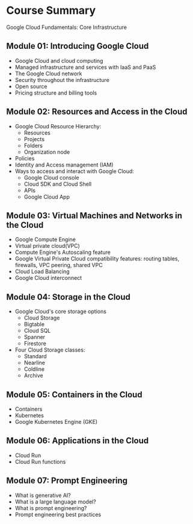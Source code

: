 <h1>Course Summary</h1>
Google Cloud Fundamentals: Core Infrastructure

<h2>Module 01: Introducing Google Cloud</h2>

* Google Cloud and cloud computing
* Managed infrastructure and services with IaaS and PaaS
* The Google Cloud network
* Security throughout the infrastructure
* Open source
* Pricing structure and billing tools

<h2>Module 02: Resources and Access in the Cloud</h2>

* Google Cloud Resource Hierarchy: 
  * Resources
  * Projects
  * Folders
  * Organization node
* Policies
* Identity and Access management (IAM)
* Ways to access and interact with Google Cloud:
  * Google Cloud console
  * Cloud SDK and Cloud Shell
  * APIs
  * Google Cloud App

<h2>Module 03: Virtual Machines and Networks in the Cloud</h2>

* Google Compute Engine
* Virtual private cloud(VPC)
* Compute Engine's Autoscaling feature
* Google Virtual Private Cloud compatibility features: routing tables, firewalls, VPC peering, shared VPC
* Cloud Load Balancing
* Google Cloud interconnect

<h2>Module 04: Storage in the Cloud</h2>

* Google Cloud's core storage options
  * Cloud Storage
  * Bigtable
  * Cloud SQL
  * Spanner
  * Firestore
* Four Cloud Storage classes:
  * Standard
  * Nearline
  * Coldline
  * Archive

<h2>Module 05: Containers in the Cloud</h2>

* Containers
* Kubernetes
* Google Kubernetes Engine (GKE)

<h2>Module 06: Applications in the Cloud</h2>

* Cloud Run
* Cloud Run functions

<h2>Module 07: Prompt Engineering</h2>

* What is generative AI?
* What is a large language model?
* What is prompt engineering?
* Prompt engineering best practices

